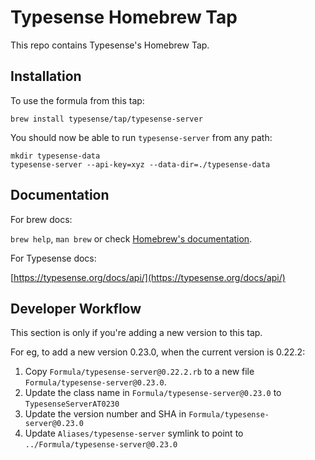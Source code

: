 # Typesense Homebrew Tap

This repo contains Typesense's Homebrew Tap.

## Installation

To use the formula from this tap:

```
brew install typesense/tap/typesense-server
```

You should now be able to run `typesense-server` from any path:

```
mkdir typesense-data
typesense-server --api-key=xyz --data-dir=./typesense-data
```

## Documentation

For brew docs:

`brew help`, `man brew` or check [Homebrew's documentation](https://docs.brew.sh).

For Typesense docs:

[https://typesense.org/docs/api/](https://typesense.org/docs/api/)

## Developer Workflow

This section is only if you're adding a new version to this tap.

For eg, to add a new version 0.23.0, when the current version is 0.22.2:

1. Copy `Formula/typesense-server@0.22.2.rb` to a new file `Formula/typesense-server@0.23.0`.
2. Update the class name in `Formula/typesense-server@0.23.0` to `TypesenseServerAT0230`
3. Update the version number and SHA in `Formula/typesense-server@0.23.0`
4. Update `Aliases/typesense-server` symlink to point to `../Formula/typesense-server@0.23.0`
